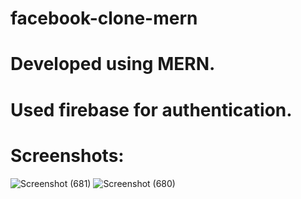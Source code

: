 # facebook-clone-mern
# Developed using MERN.
# Used firebase for authentication.

# Screenshots:

![Screenshot (681)](https://user-images.githubusercontent.com/70506653/96034372-0f952480-0e7f-11eb-81a0-b3213b336d47.png)
![Screenshot (680)](https://user-images.githubusercontent.com/70506653/96034386-13c14200-0e7f-11eb-8145-96d4d63e143f.png)
